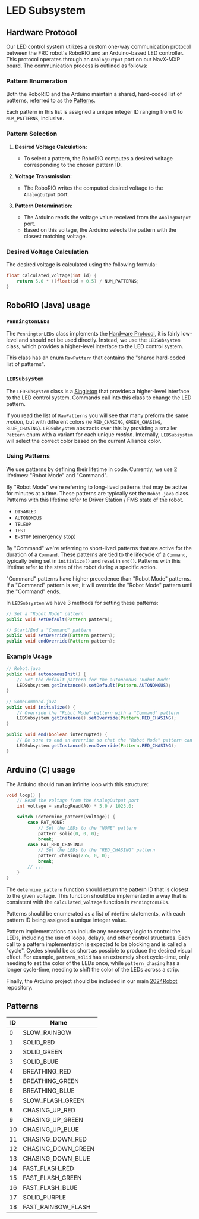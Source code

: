 # LED Subsystem

## Hardware Protocol

Our LED control system utilizes a custom one-way communication protocol between the FRC robot's RoboRIO and an Arduino-based LED controller. This protocol operates through an `AnalogOutput` port on our NavX-MXP board. The communication process is outlined as follows:

### Pattern Enumeration

Both the RoboRIO and the Arduino maintain a shared, hard-coded list of patterns, referred to as the [Patterns](#patterns).

Each pattern in this list is assigned a unique integer ID ranging from 0 to `NUM_PATTERNS`, inclusive.

### Pattern Selection

1. **Desired Voltage Calculation:**
   - To select a pattern, the RoboRIO computes a desired voltage corresponding to the chosen pattern ID.

2. **Voltage Transmission:**
   - The RoboRIO writes the computed desired voltage to the `AnalogOutput` port.

3. **Pattern Determination:**
   - The Arduino reads the voltage value received from the `AnalogOutput` port.
   - Based on this voltage, the Arduino selects the pattern with the closest matching voltage.

### Desired Voltage Calculation

The desired voltage is calculated using the following formula:

```c
float calculated_voltage(int id) {
    return 5.0 * ((float)id + 0.5) / NUM_PATTERNS;
}
```

## RoboRIO (Java) usage

### `PenningtonLEDs`

The `PenningtonLEDs` class implements the [Hardware Protocol](#hardware-protocol), it is fairly low-level and should not be used directly. Instead, we use the `LEDSubsystem` class, which provides a higher-level interface to the LED control system.

This class has an enum `RawPattern` that contains the "shared hard-coded list of patterns".

### `LEDSubsystem`

The `LEDSubsystem` class is a [Singleton](https://en.wikipedia.org/wiki/Singleton_pattern) that provides a higher-level interface to the LED control system. Commands call into this class to change the LED pattern.

If you read the list of `RawPatterns` you will see that many preform the same _motion_, but with different colors (ie `RED_CHASING`, `GREEN_CHASING`, `BLUE_CHASING`). `LEDSubsystem` abstracts over this by providing a smaller `Pattern` enum with a variant for each unique _motion_. Internally, `LEDSubsystem` will select the correct color based on the current Alliance color.

### Using Patterns

We use patterns by defining their lifetime in code. Currently, we use 2 lifetimes: "Robot Mode" and "Command".

By "Robot Mode" we're referring to long-lived patterns that may be active for minutes at a time. These patterns are typically set the `Robot.java` class. Patterns with this lifetime refer to Driver Station / FMS state of the robot.

- `DISABLED`
- `AUTONOMOUS`
- `TELEOP`
- `TEST`
- `E-STOP` (emergency stop)

By "Command" we're referring to short-lived patterns that are active for the duration of a `Command`. These patterns are tied to the lifecycle of a `Command`, typically being set in `initialize()` and reset in `end()`. Patterns with this lifetime refer to the state of the robot during a specific action.

"Command" patterns have higher precedence than "Robot Mode" patterns. If a "Command" pattern is set, it will override the "Robot Mode" pattern until the "Command" ends.

In `LEDSubsystem` we have 3 methods for setting these patterns:

```java
// Set a "Robot Mode" pattern
public void setDefault(Pattern pattern);

// Start/End a "Command" pattern
public void setOverride(Pattern pattern);
public void endOverride(Pattern pattern);
```

### Example Usage

```java
// Robot.java
public void autonomousInit() {
    // Set the default pattern for the autonomous "Robot Mode"
    LEDSubsystem.getInstance().setDefault(Pattern.AUTONOMOUS);
}

// SomeCommand.java
public void initialize() {
    // Override the "Robot Mode" pattern with a "Command" pattern
    LEDSubsystem.getInstance().setOverride(Pattern.RED_CHASING);
}

public void end(boolean interrupted) {
    // Be sure to end an override so that the "Robot Mode" pattern can be restored
    LEDSubsystem.getInstance().endOverride(Pattern.RED_CHASING);
}
```

## Arduino (C) usage

The Arduino should run an infinite loop with this structure:

```c
void loop() {
    // Read the voltage from the AnalogOutput port
    int voltage = analogRead(A0) * 5.0 / 1023.0;

    switch (determine_pattern(voltage)) {
        case PAT_NONE:
            // Set the LEDs to the "NONE" pattern
            pattern_solid(0, 0, 0);
            break;
        case PAT_RED_CHASING:
            // Set the LEDs to the "RED_CHASING" pattern
            pattern_chasing(255, 0, 0);
            break;
        // ...
    }
}
```

The `determine_pattern` function should return the pattern ID that is closest to the given voltage. This function should be implemented in a way that is consistent with the `calculated_voltage` function in `PenningtonLEDs`.

Patterns should be enumerated as a list of `#define` statements, with each pattern ID being assigned a unique integer value.

Pattern implementations can include any necessary logic to control the LEDs, including the use of loops, delays, and other control structures. Each call to a pattern implementation is expected to be blocking and is called a "cycle". Cycles should be as
short as possible to produce the desired visual effect. For example, `pattern_solid` has an extremely short cycle-time, only needing to set the color of the LEDs once, while `pattern_chasing` has a longer cycle-time, needing to shift the color of the LEDs across a strip.

Finally, the Arduino project should be included in our main [2024Robot](https://github.com/FRC5881/2024Robot) repository.

## Patterns

| ID | Name               |
|----|--------------------|
| 0  | SLOW_RAINBOW       |
| 1  | SOLID_RED          |
| 2  | SOLID_GREEN        |
| 3  | SOLID_BLUE         |
| 4  | BREATHING_RED      |
| 5  | BREATHING_GREEN    |
| 6  | BREATHING_BLUE     |
| 8  | SLOW_FLASH_GREEN   |
| 8  | CHASING_UP_RED     |
| 9  | CHASING_UP_GREEN   |
| 10 | CHASING_UP_BLUE    |
| 11 | CHASING_DOWN_RED   |
| 12 | CHASING_DOWN_GREEN |
| 13 | CHASING_DOWN_BLUE  |
| 14 | FAST_FLASH_RED     |
| 15 | FAST_FLASH_GREEN   |
| 16 | FAST_FLASH_BLUE    |
| 17 | SOLID_PURPLE       |
| 18 | FAST_RAINBOW_FLASH |
